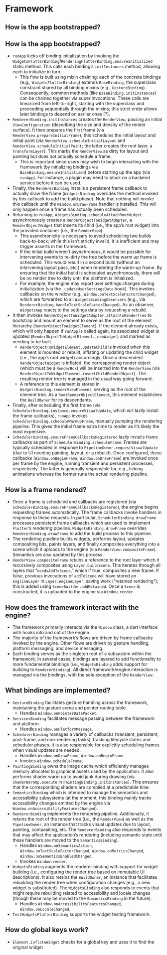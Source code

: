 # Framework

## How is the app bootstrapped?


## How is the app bootstrapped?

* `runApp` kicks off binding initialization by invoking the `WidgetsFlutterBinding`/`RenderingFlutterBinding.ensureInitialized` static method. This calls each binding’s `initInstances` method, allowing each to initialize in turn.
  * This flow is built using mixin chaining: each of the concrete bindings \(e.g., `WidgetsFlutterBinding`\) extends `BaseBinding`, the superclass constraint shared by all binding mixins \(e.g., `GestureBinding`\). Consequently, common methods \(like `BaseBinding.initInstances`\) can be chained together via super invocations. These calls are linearized from left-to-right, starting with the superclass and proceeding sequentially through the mixins; this strict order allows later bindings to depend on earlier ones \[?\].
* `RendererBinding.initInstances` creates the `RenderView`, passing an initial `ViewConfiguration` \(describing the size and density of the render surface\). It then prepares the first frame \(via `RenderView.prepareInitialFrame`\); this schedules the initial layout and initial paint \(via `RenderView.scheduleInitialLayout` and `RenderView.scheduleInitialPaint`; the latter creates the root layer, a `TransformLayer`\). This marks the `RenderView` as dirty for layout and painting but does not actually schedule a frame.
  * This is important since users may wish to begin interacting with the framework \(by initializing bindings via `BaseBinding.ensureInitialized`\) before starting up the app \(via `runApp`\). For instance, a plugin may need to block on a backend service before it can be used.
* Finally, the `RendererBinding` installs a persistent frame callback to actually draw the frame \(`WidgetsBinding` overrides the method invoked by this callback to add the build phase\). Note that nothing will invoke this callback until the `Window.onDrawFrame` handler is installed. This will only happen once a frame has actually been scheduled.
* Returning to `runApp`, `WidgetsBinding.scheduleAttachRootWidget` asynchronously creates a `RenderObjectToWidgetAdapter`, a `RenderObjectWidget` that inserts its child \(i.e., the app’s root widget\) into the provided container \(i.e., the `RenderView`\). 
  * This asynchronicity is necessary to avoid scheduling two builds back-to-back; while this isn’t strictly invalid, it is inefficient and may trigger asserts in the framework.
  * If the initial build weren’t asynchronous, it would be possible for intervening events to re-dirty the tree before the warm up frame is scheduled. This would result in a second build \(without an intervening layout pass, etc.\) when rendering the warm-up frame. By ensuring that the initial build is scheduled asynchronously, there will be no render tree to dirty until the platform is initialized.
  * For example, the engine may report user settings changes during initialization \(via the `_updateUserSettingsData` hook\). This invokes callbacks on the window \(e.g., `Window.onTextScaleFactorChanged`\), which are forwarded to all `WidgetsBindingObservers` \(e.g., via `RendererBinding.handleTextScaleFactorChanged`\). As an observer, `WidgetsApp` reacts to the settings data by requesting a rebuild.
* It then invokes `RenderObjectToWidgetAdapter.attachToRenderTree` to bootstrap and mount an element to serve as the root of the element hierarchy \(`RenderObjectToWidgetElement`\). If the element already exists, which will only happen if `runApp` is called again, its associated widget is updated \(`RenderObjectToWidgetElement._newWidget`\) and marked as needing to be built.
  * `RenderObjectToWidgetElement.updateChild` is invoked when this element is mounted or rebuilt, inflating or updating the child widget \(i.e., the app’s root widget\) accordingly. Once a descendent `RenderObjectWidget` is inflated, the corresponding render object \(which must be a `RenderBox`\) will be inserted into the `RenderView` \(via `RenderObjectToWidgetElement.insertChildRenderObject`\). The resulting render tree is managed in the usual way going forward.
  * A reference to this element is stored in `WidgetsBinding.renderViewElement`, serving as the root of the element tree. As a `RootRenderObjectElement`, this element establishes the `BuildOwner` for its descendants.
* Finally, after scheduling the first frame \(via  `SchedulerBinding.instance.ensureVisualUpdate`, which will lazily install the frame callbacks\), `runApp` invokes `SchedulerBinding.scheduleWarmUpFrame`, manually pumping the rendering pipeline. This gives the initial frame extra time to render as it’s likely the most expensive.
* `SchedulerBinding.ensureFrameCallbacksRegistered` lazily installs frame callbacks as part of `SchedulerBinding.scheduleFrame`. Frames are typically scheduled in response to `PipelineOwner.requestVisualUpdate` \(due to UI needing painting, layout, or a rebuild\). Once configured, these callbacks \(`Window.onBeginFrame`, `Window.onDrawFrame`\) are invoked once per frame by the engine, running transient and persistent processes, respectively. The latter is generally responsible for, e.g., ticking animations whereas the former runs the actual rendering pipeline. 

## How is a frame rendered?

* Once a frame is scheduled and callbacks are registered \(via `SchedulerBinding.ensureFrameCallbacksRegistered`\), the engine begins requesting frames automatically. The frame callbacks invoke handlers in response to these requests. In particular, `SchedulerBinding.drawFrame` processes persistent frame callbacks which are used to implement `Flutter`’s rendering pipeline. `WidgetsBinding.drawFrame` overrides `RendererBinding.drawFrame` to add the build process to this pipeline.
* The rendering pipeline builds widgets, performs layout, updates compositing bits, paints layers, and finally composites everything into a scene which it uploads to the engine \(via `RenderView.compositeFrame`\). Semantics are also updated by this process.
* `RenderView.compositeFrame` retains a reference to the root layer which it recursively composites using `Layer.buildScene`. This iterates through all layers that “`needsAddToScene`,” which if true, composites a new frame. If false, previous invocations of `addToScene` will have stored an `EnglineLayer` in `Layer.engineLayer`, saving work \(“retained rendering”\); this is added using `SceneBuilder.addRetained`. Once a `Scene` is constructed, it is uploaded to the engine via `Window.render`.

## How does the framework interact with the engine?

* The framework primarily interacts via the `Window` class, a dart interface with hooks into and out of the engine.
* The majority of the framework’s flows are driven by frame callbacks invoked by the engine. Other flows are driven by gesture handling, platform messaging, and device messaging.
* Each binding serves as the singleton root of a subsystem within the framework; in several cases, bindings are layered to add functionality to more fundamental bindings \(i.e., `WidgetsBinding` adds support for building to `RendererBinding`\). All direct framework/engine interaction is managed via the bindings, with the sole exception of the `RenderView`.

## What bindings are implemented?

* `GestureBinding` facilitates gesture handling across the framework, maintaining the gesture arena and pointer routing table.
  * Handles `Window.onPointerDataPacket`.
* `ServicesBinding` facilitates message passing between the framework and platform.
  * Handles `Window.onPlatformMessage`.
* `SchedulerBinding` manages a variety of callbacks \(transient, persistent, post-frame, and non-rendering tasks\), tracking lifecycle states and scheduler phases. It is also responsible for explicitly scheduling frames when visual updates are needed.
  * Handles `Window.onDrawFrame`, `Window.onBeginFrame`.
  * Invokes `Window.scheduleFrame`.
* `PaintingBinding` owns the image cache which efficiently manages memory allocated to graphical assets used by the application. It also performs shader warm up to avoid jank during drawing \(via `ShaderWarmUp.execute` in `PaintingBinding.initInstances`\). This ensures that the corresponding shaders are compiled at a predictable time.
* `SemanticsBinding` which is intended to manage the semantics and accessibility subsystems \(at the moment, this binding mainly tracks accessibility changes emitted by the engine via `Window.onAccessibilityFeaturesChanged`\).
* `RendererBinding` implements the rendering pipeline. Additionally, it retains the root of the render tree \(i.e., the `RenderView`\) as well as the `PipelineOwner`, an instance that tracks visual updates due to layout, painting, compositing, etc. The `RendererBinding` also responds to events that may affect the application’s rendering \(including semantic state until these handlers are moved to the `SemanticsBinding`\).
  * Handles `Window.onSemanticsAction`, `Window.onTextScaleFactorChanged`, `Window.onMetricsChanged`, `Window.onSemanticsEnabledChanged`.
  * Invokes `Window.render`.
* `WidgetsBinding` augments the renderer binding with support for widget building \(i.e., configuring the render tree based on immutable UI descriptions\). It also retains the `BuildOwner`, an instance that facilitates rebuilding the render tree when configuration changes \(e.g., a new widget is substituted\). The `WidgetsBinding` also responds to events that might require rebuilding related to accessibility and locale changes \(though these may be moved to the `SemanticsBinding` in the future\).
  * Handles `Window.onAccessibilityFeaturesChanged`, `Window.onLocaleChanged`.
* `TestWidgetsFlutterBinding` supports the widget testing framework.

## How do global keys work?

* `Element.inflateWidget` checks for a global key and uses it to find the original widget

